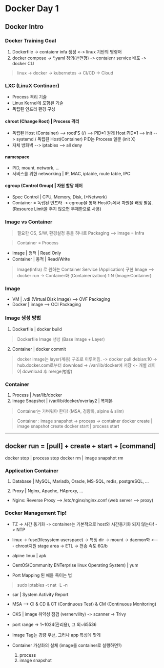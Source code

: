 # Docker Day 1
## Docker Intro

### Docker Training Goal
1. Dockerfile -> contaienr infa 생성 <-> linux 기반의 명령어
2. docker compose -> *.yaml 정의(선언형) -> contaienr service 배포 -> docker CLI

> linux -> docker -> kubernetes -> CI/CD -> Cloud

### LXC (LinuX Continaer)

* Process 격리 기술
* Linux Kernel에 포함된 기술
* 독립된 인프라 환경 구성

#### chroot (Change Root) | Process 격리
* 독립된 Host (Container) --> rootFS (/) --> PID=1
  원래 Host PID=1 --> init --> systemd / 독립된 Host(Container) PID는 Process 일뿐 (init X)
* 자체 방화벽 --> iptables --> all deny

#### namespace
* PID, mount, network, ...
* 서비스를 위한 networking | IP, MAC, iptable, route table, IPC

#### cgroup (Control Group) | 자원 할당 제어
* Spec Control | CPU, Memory, Disk, (+Network)
* Container = 독립된 인프라 -> cgroup을 통해 HostOs에서 자원을 배정 받음. (Resource Limit을 주지 않으면 무제한으로 사용)

### Image vs Container

> 필요한 OS, S/W, 환경설정 등을 하나로 Packaging --> Image = Infra

> Container = Process

* Image | 정적 | Read Only
* Container | 동적 | Read/Write

> Image(Infra) 로 원하는 Container Service (Application) 구현
> Image --> docker run -> Container화 (Containerization)
> 1:N (Image:Container)

### Image

* VM      | .vdi (Virtual Disk Image) --> OVF Packaging
* Docker  | image                     --> OCI Packaging

### Image 생성 방법

1. Dockerfile | docker build
> Dockerfile Image 생성 (Base Image + Layer)

2. Container | docker commit

> docker image는 layer(계층) 구조로 이루어짐.
  -> docker pull debian:10 -> hub.docker.com로부터 download
  -> /var/lib/docker에 저장 <- 개별 레이어 download 후 merge(병합)

### Container

1. Process | /var/lib/docker
2. Image Snapshot | /var/lib/docker/overlay2 | 복제본

> Container는 가벼워야 한다! (MSA, 경량화, alpine & slim)

> Container : image snapshot -> process -> container
docker create   | image snapshot create
docker start    | process start
-----------------------------------------------------
docker run = [pull] + create + start + [command]
-----------------------------------------------------
docker stop     | process stop
docker rm       | image snapshot rm

### Application Container
1. Database | MySQL, Mariadb, Oracle, MS-SQL, redis, postgreSQL, ...

2. Proxy | Nginx, Apache, HAproxy, ...
  - Nginx: Reverse Proxy --> /etc/nginx/nginx.conf (web server --> proxy)


### Docker Management Tip!

* TZ -> 시간 동기화 -> container는 기본적으로 host와 시간동기화 되지 않는다! -> NTP

* linux -> fuse(filesystem userspace) -> 특정 dir -> mount -> daemon화 <--- chroot지원
	  stage area -> ETL -> 전송 속도 6G/b

* alpine linux | apk
* CentOS(Community ENTerprise linux Operating System) | yum

* Port Mapping 된 애들 죽이는 법
> sudo iptables -t nat -L -n

* sar | System Activity Report

* MSA --> CI & CD & CT (Continuous Test) & CM (Continuous Monitoring)

* CKS | image 취약성 점검 (vernervility) -> scanner -> Trivy

* port range -> 1~1024(관리용), 그 외~65536

* Image Tag는 경량 우선, 그러나 app 특성에 맞게

* Container 가상화의 실체 (image를 container로 실행하면?)
	1. process
	2. image snapshot

